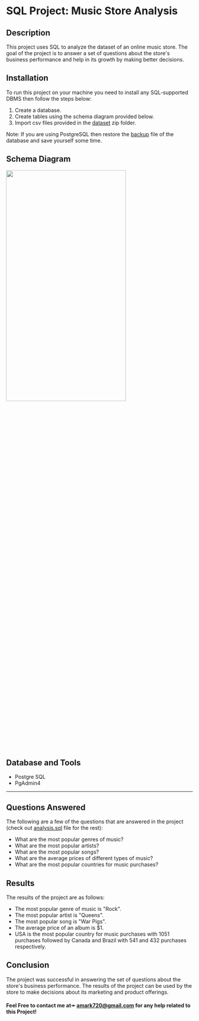 # SQL Project: Music Store Analysis

## Description

This project uses SQL to analyze the dataset of an online music store. The goal of the project is to answer a set of questions about the store's business performance and help in its growth by making better decisions.

## Installation

To run this project on your machine you need to install any SQL-supported DBMS then follow the steps below:
1. Create a database.
2. Create tables using the schema diagram provided below.
3. Import csv files provided in the <a href="https://github.com/amark720/Music-Store-Analysis/tree/main/dataset">dataset</a> zip folder.

Note: If you are using PostgreSQL then restore the <a href="https://github.com/amark720/Music-Store-Analysis/blob/main/music_store_db_backup">backup</a> file of the database and save yourself some time.

## Schema Diagram

<img src="https://github.com/amark720/Data-Science-Projects/blob/master/NLP%20Projects/Password%20Strength%20Classifier%20Using%20TF-IDF/Screenshot.PNG" width=80% height=40% >

## Database and Tools

* Postgre SQL
* PgAdmin4

---


## Questions Answered

The following are a few of the questions that are answered in the project (check out <a href="https://github.com/amark720/Music-Store-Analysis/blob/main/analysis.sql">analysis.sql</a> file for the rest):

* What are the most popular genres of music?
* What are the most popular artists?
* What are the most popular songs?
* What are the average prices of different types of music?
* What are the most popular countries for music purchases?

## Results

The results of the project are as follows:

* The most popular genre of music is "Rock".
* The most popular artist is "Queens".
* The most popular song is "War Pigs".
* The average price of an album is $1.
* USA is the most popular country for music purchases with 1051 purchases followed by Canada and Brazil with 541 and 432 purchases respectively.

## Conclusion

The project was successful in answering the set of questions about the store's business performance. The results of the project can be used by the store to make decisions about its marketing and product offerings.


#### Feel Free to contact me at➛ amark720@gmail.com for any help related to this Project!

<!-- Reference- https://youtu.be/VFIuIjswMKM?si=I6qwy33YegojcP9i -->